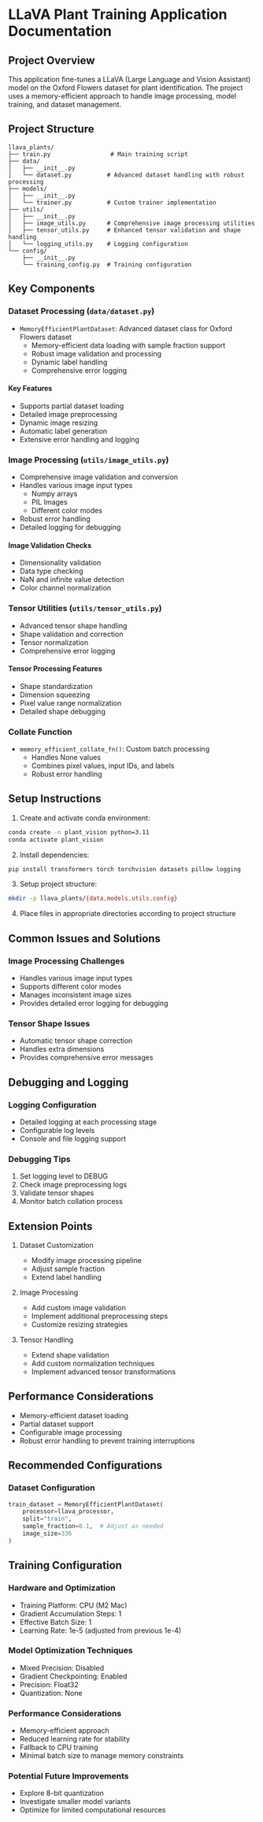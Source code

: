 # LLaVA Plant Training Application Documentation

## Project Overview
This application fine-tunes a LLaVA (Large Language and Vision Assistant) model on the Oxford Flowers dataset for plant identification. The project uses a memory-efficient approach to handle image processing, model training, and dataset management.

## Project Structure
```
llava_plants/
├── train.py                 # Main training script
├── data/
│   ├── __init__.py
│   └── dataset.py          # Advanced dataset handling with robust processing
├── models/
│   ├── __init__.py
│   └── trainer.py          # Custom trainer implementation
├── utils/
│   ├── __init__.py
│   ├── image_utils.py      # Comprehensive image processing utilities
│   ├── tensor_utils.py     # Enhanced tensor validation and shape handling
│   └── logging_utils.py    # Logging configuration
└── config/
    ├── __init__.py
    └── training_config.py  # Training configuration
```

## Key Components

### Dataset Processing (`data/dataset.py`)
- `MemoryEfficientPlantDataset`: Advanced dataset class for Oxford Flowers dataset
  - Memory-efficient data loading with sample fraction support
  - Robust image validation and processing
  - Dynamic label handling
  - Comprehensive error logging

#### Key Features
- Supports partial dataset loading
- Detailed image preprocessing
- Dynamic image resizing
- Automatic label generation
- Extensive error handling and logging

### Image Processing (`utils/image_utils.py`)
- Comprehensive image validation and conversion
- Handles various image input types
  - Numpy arrays
  - PIL Images
  - Different color modes
- Robust error handling
- Detailed logging for debugging

#### Image Validation Checks
- Dimensionality validation
- Data type checking
- NaN and infinite value detection
- Color channel normalization

### Tensor Utilities (`utils/tensor_utils.py`)
- Advanced tensor shape handling
- Shape validation and correction
- Tensor normalization
- Comprehensive error logging

#### Tensor Processing Features
- Shape standardization
- Dimension squeezing
- Pixel value range normalization
- Detailed shape debugging

### Collate Function
- `memory_efficient_collate_fn()`: Custom batch processing
  - Handles None values
  - Combines pixel values, input IDs, and labels
  - Robust error handling

## Setup Instructions

1. Create and activate conda environment:
```bash
conda create -n plant_vision python=3.11
conda activate plant_vision
```

2. Install dependencies:
```bash
pip install transformers torch torchvision datasets pillow logging
```

3. Setup project structure:
```bash
mkdir -p llava_plants/{data,models,utils,config}
```

4. Place files in appropriate directories according to project structure

## Common Issues and Solutions

### Image Processing Challenges
- Handles various image input types
- Supports different color modes
- Manages inconsistent image sizes
- Provides detailed error logging for debugging

### Tensor Shape Issues
- Automatic tensor shape correction
- Handles extra dimensions
- Provides comprehensive error messages

## Debugging and Logging

### Logging Configuration
- Detailed logging at each processing stage
- Configurable log levels
- Console and file logging support

### Debugging Tips
1. Set logging level to DEBUG
2. Check image preprocessing logs
3. Validate tensor shapes
4. Monitor batch collation process

## Extension Points

1. Dataset Customization
   - Modify image processing pipeline
   - Adjust sample fraction
   - Extend label handling

2. Image Processing
   - Add custom image validation
   - Implement additional preprocessing steps
   - Customize resizing strategies

3. Tensor Handling
   - Extend shape validation
   - Add custom normalization techniques
   - Implement advanced tensor transformations

## Performance Considerations

- Memory-efficient dataset loading
- Partial dataset support
- Configurable image processing
- Robust error handling to prevent training interruptions

## Recommended Configurations

### Dataset Configuration
```python
train_dataset = MemoryEfficientPlantDataset(
    processor=llava_processor, 
    split="train",
    sample_fraction=0.1,  # Adjust as needed
    image_size=336
)
```

## Training Configuration

### Hardware and Optimization
- Training Platform: CPU (M2 Mac)
- Gradient Accumulation Steps: 1
- Effective Batch Size: 1
- Learning Rate: 1e-5 (adjusted from previous 1e-4)

### Model Optimization Techniques
- Mixed Precision: Disabled
- Gradient Checkpointing: Enabled
- Precision: Float32
- Quantization: None

### Performance Considerations
- Memory-efficient approach
- Reduced learning rate for stability
- Fallback to CPU training
- Minimal batch size to manage memory constraints

### Potential Future Improvements
- Explore 8-bit quantization
- Investigate smaller model variants
- Optimize for limited computational resources
